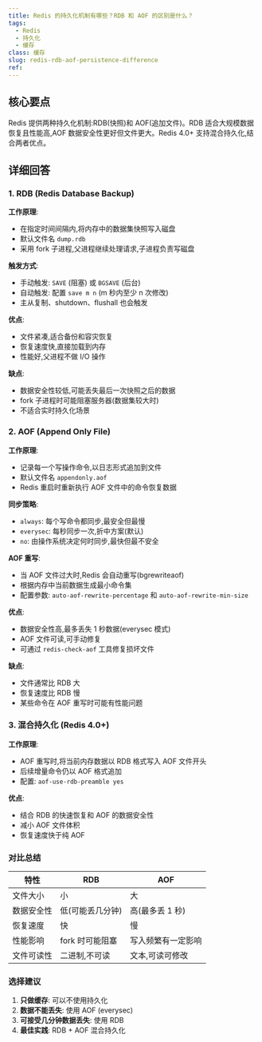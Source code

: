 ```yaml
---
title: Redis 的持久化机制有哪些？RDB 和 AOF 的区别是什么？
tags:
  - Redis
  - 持久化
  - 缓存
class: 缓存
slug: redis-rdb-aof-persistence-difference
ref:
---
```


## 核心要点

Redis 提供两种持久化机制:RDB(快照)和 AOF(追加文件)。RDB 适合大规模数据恢复且性能高,AOF 数据安全性更好但文件更大。Redis 4.0+ 支持混合持久化,结合两者优点。

## 详细回答

### 1. RDB (Redis Database Backup)

**工作原理**:
- 在指定时间间隔内,将内存中的数据集快照写入磁盘
- 默认文件名 `dump.rdb`
- 采用 fork 子进程,父进程继续处理请求,子进程负责写磁盘

**触发方式**:
- 手动触发: `SAVE` (阻塞) 或 `BGSAVE` (后台)
- 自动触发: 配置 `save m n` (m 秒内至少 n 次修改)
- 主从复制、shutdown、flushall 也会触发

**优点**:
- 文件紧凑,适合备份和容灾恢复
- 恢复速度快,直接加载到内存
- 性能好,父进程不做 I/O 操作

**缺点**:
- 数据安全性较低,可能丢失最后一次快照之后的数据
- fork 子进程时可能阻塞服务器(数据集较大时)
- 不适合实时持久化场景

### 2. AOF (Append Only File)

**工作原理**:
- 记录每一个写操作命令,以日志形式追加到文件
- 默认文件名 `appendonly.aof`
- Redis 重启时重新执行 AOF 文件中的命令恢复数据

**同步策略**:
- `always`: 每个写命令都同步,最安全但最慢
- `everysec`: 每秒同步一次,折中方案(默认)
- `no`: 由操作系统决定何时同步,最快但最不安全

**AOF 重写**:
- 当 AOF 文件过大时,Redis 会自动重写(bgrewriteaof)
- 根据内存中当前数据生成最小命令集
- 配置参数: `auto-aof-rewrite-percentage` 和 `auto-aof-rewrite-min-size`

**优点**:
- 数据安全性高,最多丢失 1 秒数据(everysec 模式)
- AOF 文件可读,可手动修复
- 可通过 `redis-check-aof` 工具修复损坏文件

**缺点**:
- 文件通常比 RDB 大
- 恢复速度比 RDB 慢
- 某些命令在 AOF 重写时可能有性能问题

### 3. 混合持久化 (Redis 4.0+)

**工作原理**:
- AOF 重写时,将当前内存数据以 RDB 格式写入 AOF 文件开头
- 后续增量命令仍以 AOF 格式追加
- 配置: `aof-use-rdb-preamble yes`

**优点**:
- 结合 RDB 的快速恢复和 AOF 的数据安全性
- 减小 AOF 文件体积
- 恢复速度快于纯 AOF

### 对比总结

| 特性 | RDB | AOF |
|------|-----|-----|
| 文件大小 | 小 | 大 |
| 数据安全性 | 低(可能丢几分钟) | 高(最多丢 1 秒) |
| 恢复速度 | 快 | 慢 |
| 性能影响 | fork 时可能阻塞 | 写入频繁有一定影响 |
| 文件可读性 | 二进制,不可读 | 文本,可读可修改 |

### 选择建议

1. **只做缓存**: 可以不使用持久化
2. **数据不能丢失**: 使用 AOF (everysec)
3. **可接受几分钟数据丢失**: 使用 RDB
4. **最佳实践**: RDB + AOF 混合持久化
